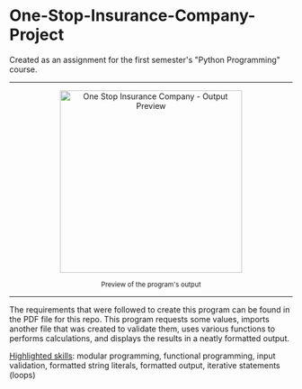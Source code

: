 # One-Stop-Insurance-Company-Project
Created as an assignment for the first semester's "Python Programming" course.

<hr>
<p align="center">
<img width="324" alt="One Stop Insurance Company - Output Preview" src="https://github.com/user-attachments/assets/24f7e017-9210-4482-bc6d-2c68454b74ac">
</p>

<p align="center">
<sub>
Preview of the program's output
</sub>
</p>

<hr>

The requirements that were followed to create this program can be found in the PDF file for this repo. This program requests some values, imports another file that was created to validate them, uses various functions to performs calculations, and displays the results in a neatly formatted output.


<ins>Highlighted skills</ins>: modular programming, functional programming, input validation, formatted string literals, formatted output, iterative statements (loops)
